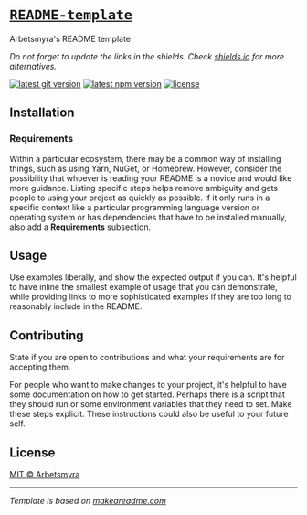 # [`README-template`](https://github.com/arbetsmyra/README-template)

Arbetsmyra's README template

_Do not forget to update the links in the shields. Check [shields.io](https://shields.io/) for more alternatives._

[![latest git version](https://img.shields.io/github/v/tag/arbetsmyra/readme-template?label=version)](https://github.com/arbetsmyra/README-template)
[![latest npm version](https://img.shields.io/npm/v/@arbetsmyra/readme-template)](https://www.npmjs.com/package/@arbetsmyra/readme-template)
[![license](https://img.shields.io/github/license/arbetsmyra/readme-template)](https://github.com/arbetsmyra/eslint-config/blob/master/LICENSE)

## Installation

### Requirements

Within a particular ecosystem, there may be a common way of installing things, such as using Yarn, NuGet, or Homebrew. However, consider the possibility that whoever is reading your README is a novice and would like more guidance. Listing specific steps helps remove ambiguity and gets people to using your project as quickly as possible. If it only runs in a specific context like a particular programming language version or operating system or has dependencies that have to be installed manually, also add a **Requirements** subsection.

## Usage

Use examples liberally, and show the expected output if you can. It's helpful to have inline the smallest example of usage that you can demonstrate, while providing links to more sophisticated examples if they are too long to reasonably include in the README.

## Contributing

State if you are open to contributions and what your requirements are for accepting them.

For people who want to make changes to your project, it's helpful to have some documentation on how to get started. Perhaps there is a script that they should run or some environment variables that they need to set. Make these steps explicit. These instructions could also be useful to your future self.

## License

[MIT © Arbetsmyra](https://choosealicense.com/licenses/mit/)

---

_Template is based on [makeareadme.com](https://www.makeareadme.com/#readme-101)_
